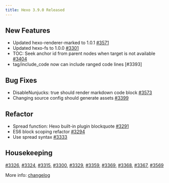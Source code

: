 ```yaml
---
title: Hexo 3.9.0 Released
---
```


## New Features

* Updated hexo-renderer-marked to 1.0.1 [#3571]
* Updated hexo-fs to 1.0.0 [#3301]
* TOC: Seek anchor id from parent nodes when target is not available [#3404]
* tag/include_code now can include ranged code lines [#3393]

## Bug Fixes

* DisableNunjucks: true should render markdown code block [#3573]
* Changing source config should generate assets [#3399]

## Refactor

* Spread function: Hexo built-in plugin blockquote [#3291]
* ES6 block scoping refactor [#3294]
* Use spread syntax [#3333]

## Housekeeping

[#3326], [#3324], [#3315], [#3300], [#3329], [#3359], [#3369], [#3368], [#3367], [#3569]

More info: [changelog]

[changelog]: https://github.com/hexojs/hexo/releases
[#3571]: https://github.com/hexojs/hexo/issues/3571
[#3301]: https://github.com/hexojs/hexo/issues/3301
[#3404]: https://github.com/hexojs/hexo/issues/3404
[#3573]: https://github.com/hexojs/hexo/issues/3573
[#3399]: https://github.com/hexojs/hexo/issues/3399
[#3291]: https://github.com/hexojs/hexo/issues/3291
[#3294]: https://github.com/hexojs/hexo/issues/3294
[#3333]: https://github.com/hexojs/hexo/issues/3333
[#3326]: https://github.com/hexojs/hexo/issues/3326
[#3324]: https://github.com/hexojs/hexo/issues/3324
[#3315]: https://github.com/hexojs/hexo/issues/3315
[#3300]: https://github.com/hexojs/hexo/issues/3300
[#3329]: https://github.com/hexojs/hexo/issues/3329
[#3359]: https://github.com/hexojs/hexo/issues/3359
[#3369]: https://github.com/hexojs/hexo/issues/3369
[#3368]: https://github.com/hexojs/hexo/issues/3368
[#3367]: https://github.com/hexojs/hexo/issues/3367
[#3569]: https://github.com/hexojs/hexo/issues/3569
